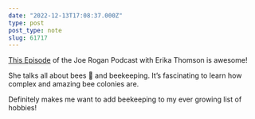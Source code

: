 ```yaml
---
date: "2022-12-13T17:08:37.000Z"
type: post 
post_type: note
slug: 61717
---
```

[This Episode](https://open.spotify.com/episode/6dMVMejS0LwF3us4oYIInd?si=7jlwpxzgS2-KNaXSWfj3Ug) of the Joe Rogan Podcast with Erika Thomson is awesome!

She talks all about bees 🐝 and beekeeping. It’s fascinating to learn how complex and amazing bee colonies are. 

Definitely makes me want to add beekeeping to my ever growing list of hobbies!

